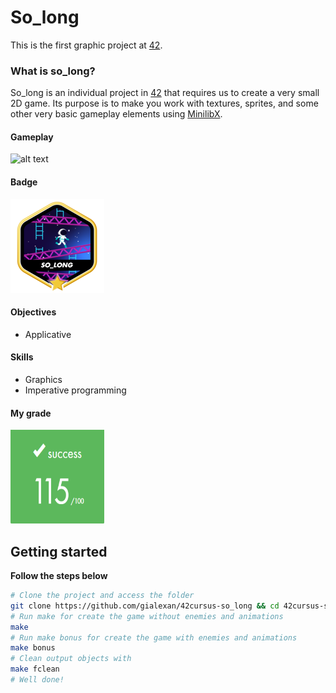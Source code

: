 # So_long
This is the first graphic project at [42](https://www.42sp.org.br).

### What is so_long?
So_long is an individual project in [42](https://www.42sp.org.br) that requires us to create a very small 2D game.
Its purpose is to make you work with textures, sprites, and some other very basic gameplay elements using [MinilibX](https://harm-smits.github.io/42docs/libs/minilibx/introduction.html).

#### Gameplay
![alt text](so_long.gif)

#### Badge
<img src="so_longm.png" width="150" height="150"/>

#### Objectives
- Applicative

#### Skills
- Graphics
- Imperative programming

#### My grade
<img src="score.png" width="150" height="150"/>

## Getting started
**Follow the steps below**
```bash
# Clone the project and access the folder
git clone https://github.com/gialexan/42cursus-so_long && cd 42cursus-so_long/
# Run make for create the game without enemies and animations
make
# Run make bonus for create the game with enemies and animations
make bonus
# Clean output objects with
make fclean
# Well done!
```

